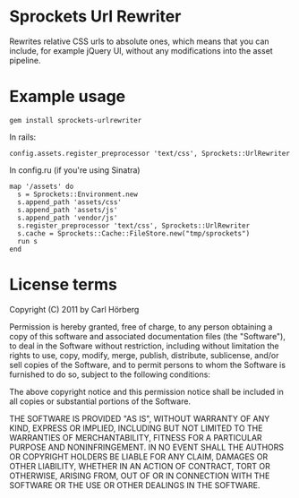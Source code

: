 Sprockets Url Rewriter
======================

Rewrites relative CSS urls to absolute ones, which means that you can include, for example jQuery UI, without any modifications into the asset pipeline. 

Example usage
=============

    gem install sprockets-urlrewriter

In rails: 

    config.assets.register_preprocessor 'text/css', Sprockets::UrlRewriter

In config.ru (if you're using Sinatra)

    map '/assets' do
      s = Sprockets::Environment.new
      s.append_path 'assets/css'
      s.append_path 'assets/js'
      s.append_path 'vendor/js'
      s.register_preprocessor 'text/css', Sprockets::UrlRewriter
      s.cache = Sprockets::Cache::FileStore.new("tmp/sprockets")
      run s
    end



License terms
=============

Copyright (C) 2011 by Carl Hörberg

Permission is hereby granted, free of charge, to any person obtaining a copy
of this software and associated documentation files (the "Software"), to deal
in the Software without restriction, including without limitation the rights
to use, copy, modify, merge, publish, distribute, sublicense, and/or sell
copies of the Software, and to permit persons to whom the Software is
furnished to do so, subject to the following conditions:

The above copyright notice and this permission notice shall be included in
all copies or substantial portions of the Software.

THE SOFTWARE IS PROVIDED "AS IS", WITHOUT WARRANTY OF ANY KIND, EXPRESS OR
IMPLIED, INCLUDING BUT NOT LIMITED TO THE WARRANTIES OF MERCHANTABILITY,
FITNESS FOR A PARTICULAR PURPOSE AND NONINFRINGEMENT. IN NO EVENT SHALL THE
AUTHORS OR COPYRIGHT HOLDERS BE LIABLE FOR ANY CLAIM, DAMAGES OR OTHER
LIABILITY, WHETHER IN AN ACTION OF CONTRACT, TORT OR OTHERWISE, ARISING FROM,
OUT OF OR IN CONNECTION WITH THE SOFTWARE OR THE USE OR OTHER DEALINGS IN
THE SOFTWARE.
